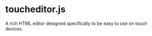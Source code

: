 toucheditor.js
==============

A rich HTML editor designed specifically to be easy to use on touch devices.
